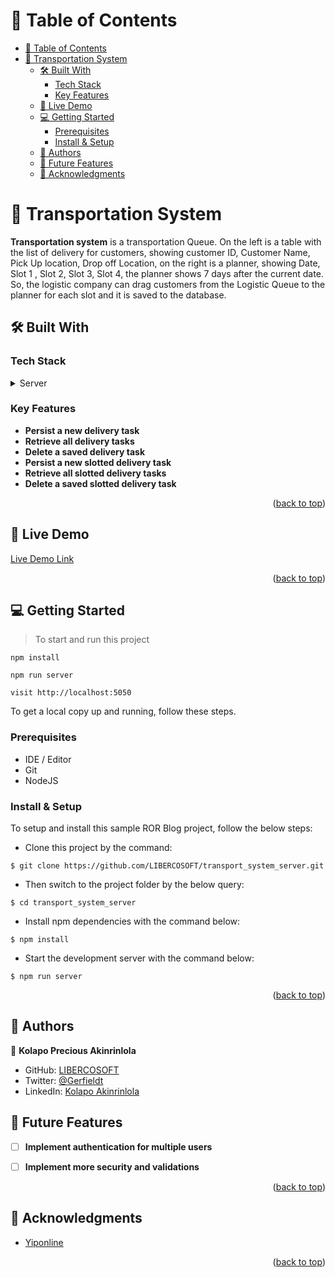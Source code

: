 # 📗 Table of Contents

- [📗 Table of Contents](#-table-of-contents)
- [📖 Transportation System ](#-transportation-system-)
  - [🛠 Built With ](#-built-with-)
    - [Tech Stack ](#tech-stack-)
    - [Key Features ](#key-features-)
  - [🚀 Live Demo ](#-live-demo-)
  - [💻 Getting Started ](#-getting-started-)
    - [Prerequisites](#prerequisites)
    - [Install \& Setup](#install--setup)
  - [👥 Authors ](#-authors-)
  - [🔭 Future Features ](#-future-features-)
  - [🙏 Acknowledgments ](#-acknowledgments-)

<!-- PROJECT DESCRIPTION -->

# 📖 Transportation System <a name="about-project"></a>

**Transportation system** is a transportation Queue. On the left is a table with the list of delivery for customers, showing customer ID, Customer Name, Pick Up location, Drop off Location, on the right is a planner, showing Date, Slot 1 , Slot 2, Slot 3, Slot 4, the planner shows 7 days after the current date. So, the logistic company can drag customers from the Logistic Queue to the planner for each slot and it is saved to the database.

## 🛠 Built With <a name="built-with"></a>

### Tech Stack <a name="tech-stack"></a>

<details>
  <summary>Server</summary>
  <ul>
    <li><a href="https://nodejs.org/en">NodeJS</a></li>
    <li><a href="https://expressjs.com">ExpressJS</a></li>
    <li><a href="https://www.mongodb.com/atlas/database">MongoDB</a></li>
    <li><a href="https://mongoosejs.com">Mongoose</a></li>
  </ul>
</details>

### Key Features <a name="key-features"></a>

- **Persist a new delivery task**
- **Retrieve all delivery tasks**
- **Delete a saved delivery task**
- **Persist a new slotted delivery task**
- **Retrieve all slotted delivery tasks**
- **Delete a saved slotted delivery task**
  

<p align="right">(<a href="#readme-top">back to top</a>)</p>

## 🚀 Live Demo <a name="live-demo"></a>

[Live Demo Link](https://transport-system-backedn.onrender.com)

<p align="right">(<a href="#readme-top">back to top</a>)</p>

## 💻 Getting Started <a name="getting-started"></a>

> To start and run this project
```
npm install
```
```
npm run server
```
```
visit http://localhost:5050
```
To get a local copy up and running, follow these steps.

### Prerequisites

- IDE / Editor
- Git 
- NodeJS


### Install & Setup

To setup and install this sample ROR Blog project, follow the below steps:
- Clone this project by the command: 

```
$ git clone https://github.com/LIBERCOSOFT/transport_system_server.git
```

- Then switch to the project folder by the below query:

```
$ cd transport_system_server
```

- Install npm dependencies with the command below:
```
$ npm install
```

- Start the development server with the command below:
```
$ npm run server
```


<p align="right">(<a href="#readme-top">back to top</a>)</p>

<!-- AUTHORS -->

## 👥 Authors <a name="authors"></a>

👤 **Kolapo Precious Akinrinlola**

- GitHub: [LIBERCOSOFT](https://github.com/LIBERCOSOFT)
- Twitter: [@Gerfieldt](https://twitter.com/Gerfieldt)
- LinkedIn: [Kolapo Akinrinlola](https://linkedin.com/in/kolapo-akinrinlola)

<!-- FUTURE FEATURES -->

## 🔭 Future Features <a name="future-features"></a>
- [ ] **Implement authentication for multiple users**
- [ ] **Implement more security and validations**


<p align="right">(<a href="#readme-top">back to top</a>)</p>

## 🙏 Acknowledgments <a name="acknowledgements"></a>

- [Yiponline](https://www.yiponline.com/)


<p align="right">(<a href="#readme-top">back to top</a>)</p>